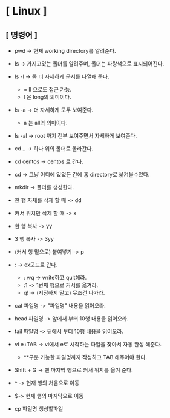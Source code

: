 # [ Linux ]



## [ 명령어 ]

- pwd -> 현재 working directory를 알려준다.
- ls -> 가지고있는 폴더를 알려주며, 폴더는 파랑색으로 표시되어진다.
- ls -l -> 좀 더 자세하게 문서를 나열해 준다.
  -  = ll 으로도 접근 가능.
  - l 은 long의 의미이다.
- ls -a -> 더 자세하게 모두 보여준다.
  - a 는 all의 의미이다.
- ls -al -> root 까지 전부 보여주면서 자세하게 보여준다.
- cd .. -> 하나 위의 폴더로 올라간다.
- cd centos -> centos 로 간다.
- cd -> 그냥 어디에 있었든 간에 홈 directory로 옮겨올수있다.
- mkdir -> 폴더를 생성한다.

- 한 행 자체를 삭제 할 때 -> dd
- 커서 위치만 삭제 할 때 -> x
- 한 행 복사 -> yy
- 3 행 복사 -> 3yy
- (커서 행 밑으로) 붙여넣기 -> p
- : -> ex모드로 간다.
  - : wq -> write하고 quit해라.
  - :1 -> 1번째 행으로 커서를 옮겨라.
  - q! -> (저장하지 말고) 무조건 나가라.
- cat 파일명 -> "파일명" 내용을 읽어오라.
- head 파일명 -> 앞에서 부터 10행 내용을 읽어오라.
- tail 파일명 -> 뒤에서 부터 10행 내용을 읽어오라.
- vi e+TAB -> vi에서 e로 시작하는 파일을 찾아서 자동 완성 해준다.
  - **구분 가능한 파일명까지 작성하고 TAB 해주어야 한다.
- Shift + G -> 맨 마지막 행으로 커서 위치를 옮겨 준다.
- ^ -> 현재 행의 처음으로 이동
- $-> 현재 행의 마지막으로 이동
- cp 파일명 생성할파일

